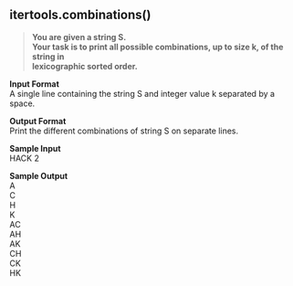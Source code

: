 ## itertools.combinations()
> **You are given a string S. <br/>
Your task is to print all possible combinations, up to size k, of the string in <br/>
lexicographic sorted order.**<br/>

**Input Format**<br/>
A single line containing the string S and integer value k separated by a space.<br/>

**Output Format** <br/>
Print the different combinations of string S on separate lines.<br/>

**Sample Input**<br/>
HACK 2<br/>

**Sample Output**<br/>
A<br/>
C<br/>
H<br/>
K<br/>
AC<br/>
AH<br/>
AK<br/>
CH<br/>
CK<br/>
HK